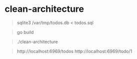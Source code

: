 # clean-architecture

> sqlite3 /var/tmp/todos.db < todos.sql

> go build

> ./clean-architecture


> http://localhost:6969/todos
> http://localhost:6969/todo/1


